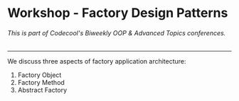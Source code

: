 # Workshop - Factory Design Patterns

###### This is part of Codecool's Biweekly OOP & Advanced Topics conferences.

---
We discuss three aspects of factory application architecture:
1. Factory Object
2. Factory Method
3. Abstract Factory